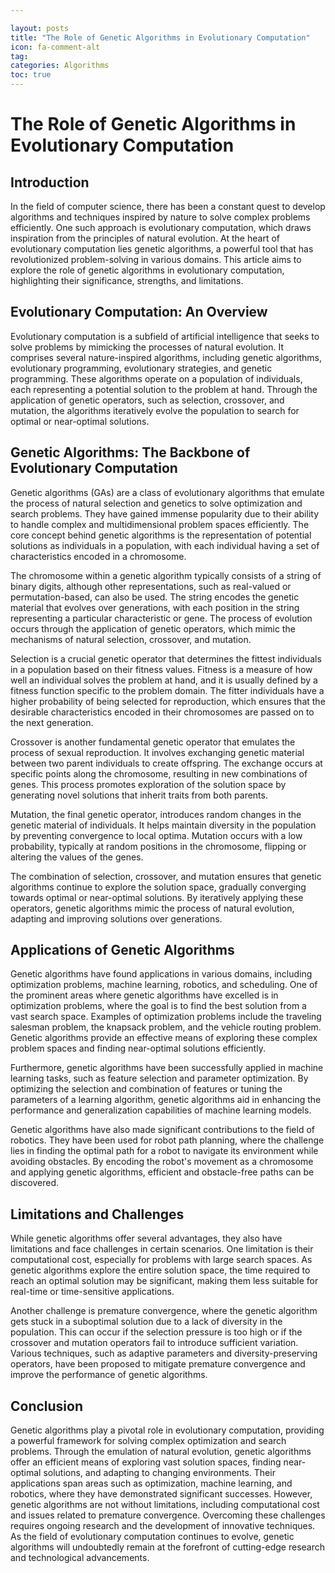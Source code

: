 ```yaml
---

layout: posts
title: "The Role of Genetic Algorithms in Evolutionary Computation"
icon: fa-comment-alt
tag:      
categories: Algorithms
toc: true
---
```




# The Role of Genetic Algorithms in Evolutionary Computation

## Introduction

In the field of computer science, there has been a constant quest to develop algorithms and techniques inspired by nature to solve complex problems efficiently. One such approach is evolutionary computation, which draws inspiration from the principles of natural evolution. At the heart of evolutionary computation lies genetic algorithms, a powerful tool that has revolutionized problem-solving in various domains. This article aims to explore the role of genetic algorithms in evolutionary computation, highlighting their significance, strengths, and limitations.

## Evolutionary Computation: An Overview

Evolutionary computation is a subfield of artificial intelligence that seeks to solve problems by mimicking the processes of natural evolution. It comprises several nature-inspired algorithms, including genetic algorithms, evolutionary programming, evolutionary strategies, and genetic programming. These algorithms operate on a population of individuals, each representing a potential solution to the problem at hand. Through the application of genetic operators, such as selection, crossover, and mutation, the algorithms iteratively evolve the population to search for optimal or near-optimal solutions.

## Genetic Algorithms: The Backbone of Evolutionary Computation

Genetic algorithms (GAs) are a class of evolutionary algorithms that emulate the process of natural selection and genetics to solve optimization and search problems. They have gained immense popularity due to their ability to handle complex and multidimensional problem spaces efficiently. The core concept behind genetic algorithms is the representation of potential solutions as individuals in a population, with each individual having a set of characteristics encoded in a chromosome.

The chromosome within a genetic algorithm typically consists of a string of binary digits, although other representations, such as real-valued or permutation-based, can also be used. The string encodes the genetic material that evolves over generations, with each position in the string representing a particular characteristic or gene. The process of evolution occurs through the application of genetic operators, which mimic the mechanisms of natural selection, crossover, and mutation.

Selection is a crucial genetic operator that determines the fittest individuals in a population based on their fitness values. Fitness is a measure of how well an individual solves the problem at hand, and it is usually defined by a fitness function specific to the problem domain. The fitter individuals have a higher probability of being selected for reproduction, which ensures that the desirable characteristics encoded in their chromosomes are passed on to the next generation.

Crossover is another fundamental genetic operator that emulates the process of sexual reproduction. It involves exchanging genetic material between two parent individuals to create offspring. The exchange occurs at specific points along the chromosome, resulting in new combinations of genes. This process promotes exploration of the solution space by generating novel solutions that inherit traits from both parents.

Mutation, the final genetic operator, introduces random changes in the genetic material of individuals. It helps maintain diversity in the population by preventing convergence to local optima. Mutation occurs with a low probability, typically at random positions in the chromosome, flipping or altering the values of the genes.

The combination of selection, crossover, and mutation ensures that genetic algorithms continue to explore the solution space, gradually converging towards optimal or near-optimal solutions. By iteratively applying these operators, genetic algorithms mimic the process of natural evolution, adapting and improving solutions over generations.

## Applications of Genetic Algorithms

Genetic algorithms have found applications in various domains, including optimization problems, machine learning, robotics, and scheduling. One of the prominent areas where genetic algorithms have excelled is in optimization problems, where the goal is to find the best solution from a vast search space. Examples of optimization problems include the traveling salesman problem, the knapsack problem, and the vehicle routing problem. Genetic algorithms provide an effective means of exploring these complex problem spaces and finding near-optimal solutions efficiently.

Furthermore, genetic algorithms have been successfully applied in machine learning tasks, such as feature selection and parameter optimization. By optimizing the selection and combination of features or tuning the parameters of a learning algorithm, genetic algorithms aid in enhancing the performance and generalization capabilities of machine learning models.

Genetic algorithms have also made significant contributions to the field of robotics. They have been used for robot path planning, where the challenge lies in finding the optimal path for a robot to navigate its environment while avoiding obstacles. By encoding the robot's movement as a chromosome and applying genetic algorithms, efficient and obstacle-free paths can be discovered.

## Limitations and Challenges

While genetic algorithms offer several advantages, they also have limitations and face challenges in certain scenarios. One limitation is their computational cost, especially for problems with large search spaces. As genetic algorithms explore the entire solution space, the time required to reach an optimal solution may be significant, making them less suitable for real-time or time-sensitive applications.

Another challenge is premature convergence, where the genetic algorithm gets stuck in a suboptimal solution due to a lack of diversity in the population. This can occur if the selection pressure is too high or if the crossover and mutation operators fail to introduce sufficient variation. Various techniques, such as adaptive parameters and diversity-preserving operators, have been proposed to mitigate premature convergence and improve the performance of genetic algorithms.

## Conclusion

Genetic algorithms play a pivotal role in evolutionary computation, providing a powerful framework for solving complex optimization and search problems. Through the emulation of natural evolution, genetic algorithms offer an efficient means of exploring vast solution spaces, finding near-optimal solutions, and adapting to changing environments. Their applications span areas such as optimization, machine learning, and robotics, where they have demonstrated significant successes. However, genetic algorithms are not without limitations, including computational cost and issues related to premature convergence. Overcoming these challenges requires ongoing research and the development of innovative techniques. As the field of evolutionary computation continues to evolve, genetic algorithms will undoubtedly remain at the forefront of cutting-edge research and technological advancements.